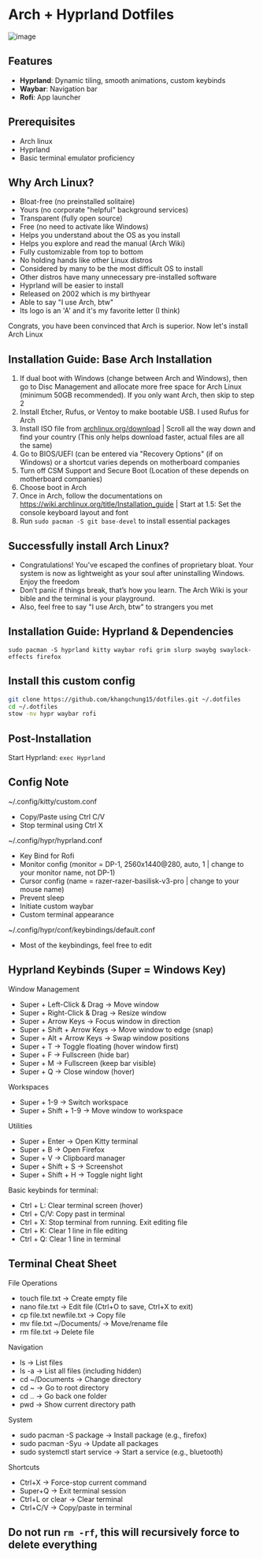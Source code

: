 # Arch + Hyprland Dotfiles  
![image](https://github.com/user-attachments/assets/d32cb48c-24ab-4077-bddf-b91057cad0a4)

## Features
- **Hyprland**: Dynamic tiling, smooth animations, custom keybinds
- **Waybar**: Navigation bar
- **Rofi**: App launcher

## Prerequisites
- Arch linux
- Hyprland
- Basic terminal emulator proficiency

## Why Arch Linux?
- Bloat-free (no preinstalled solitaire)
- Yours (no corporate "helpful" background services)
- Transparent (fully open source)
- Free (no need to activate like Windows)
- Helps you understand about the OS as you install
- Helps you explore and read the manual (Arch Wiki)
- Fully customizable from top to bottom
- No holding hands like other Linux distros
- Considered by many to be the most difficult OS to install
- Other distros have many unnecessary pre-installed software
- Hyprland will be easier to install
- Released on 2002 which is my birthyear
- Able to say "I use Arch, btw"
- Its logo is an 'A' and it's my favorite letter (I think)

Congrats, you have been convinced that Arch is superior. Now let's install Arch Linux

## Installation Guide: Base Arch Installation
1. If dual boot with Windows (change between Arch and Windows), then go to Disc Management and allocate more free space for Arch Linux (minimum 50GB recommended). If you only want Arch, then skip to step 2
2. Install Etcher, Rufus, or Ventoy to make bootable USB. I used Rufus for Arch
3. Install ISO file from [archlinux.org/download](https://archlinux.org/download/) | Scroll all the way down and find your country (This only helps download faster, actual files are all the same)
4. Go to BIOS/UEFI (can be entered via "Recovery Options" (if on Windows) or a shortcut varies depends on motherboard companies
5. Turn off CSM Support and Secure Boot (Location of these depends on motherboard companies)
6. Choose boot in Arch
7. Once in Arch, follow the documentations on https://wiki.archlinux.org/title/Installation_guide | Start at 1.5: Set the console keyboard layout and font
8. Run ```sudo pacman -S git base-devel``` to install essential packages

## Successfully install Arch Linux?
- Congratulations! You’ve escaped the confines of proprietary bloat. Your system is now as lightweight as your soul after uninstalling Windows. Enjoy the freedom
- Don’t panic if things break, that’s how you learn. The Arch Wiki is your bible and the terminal is your playground.
- Also, feel free to say "I use Arch, btw" to strangers you met

## Installation Guide: Hyprland & Dependencies
```sudo pacman -S hyprland kitty waybar rofi grim slurp swaybg swaylock-effects firefox```

## Install this custom config
```bash
git clone https://github.com/khangchung15/dotfiles.git ~/.dotfiles
cd ~/.dotfiles
stow -nv hypr waybar rofi 
```
## Post-Installation
Start Hyprland: ```exec Hyprland```

## Config Note
~/.config/kitty/custom.conf
- Copy/Paste using Ctrl C/V
- Stop terminal using Ctrl X

~/.config/hypr/hyprland.conf
- Key Bind for Rofi
- Monitor config (monitor = DP-1, 2560x1440@280, auto, 1 | change to your monitor name, not DP-1)
- Cursor config (name = razer-razer-basilisk-v3-pro | change to your mouse name)
- Prevent sleep
- Initiate custom waybar
- Custom terminal appearance

~/.config/hypr/conf/keybindings/default.conf
- Most of the keybindings, feel free to edit

## Hyprland Keybinds (Super = Windows Key)
Window Management
- Super + Left-Click & Drag → Move window
- Super + Right-Click & Drag → Resize window
- Super + Arrow Keys → Focus window in direction
- Super + Shift + Arrow Keys → Move window to edge (snap)
- Super + Alt + Arrow Keys → Swap window positions
- Super + T → Toggle floating (hover window first)
- Super + F → Fullscreen (hide bar)
- Super + M → Fullscreen (keep bar visible)
- Super + Q → Close window (hover)

Workspaces
- Super + 1-9 → Switch workspace
- Super + Shift + 1-9 → Move window to workspace

Utilities
- Super + Enter → Open Kitty terminal
- Super + B → Open Firefox
- Super + V → Clipboard manager
- Super + Shift + S → Screenshot
- Super + Shift + H → Toggle night light

Basic keybinds for terminal:
- Ctrl + L: Clear terminal screen (hover)
- Ctrl + C/V: Copy past in terminal
- Ctrl + X: Stop terminal from running. Exit editing file
- Ctrl + K: Clear 1 line in file editing
- Ctrl + Q: Clear 1 line in terminal

## Terminal Cheat Sheet
File Operations
- touch file.txt → Create empty file
- nano file.txt → Edit file (Ctrl+O to save, Ctrl+X to exit)
- cp file.txt newfile.txt → Copy file
- mv file.txt ~/Documents/ → Move/rename file
- rm file.txt → Delete file

Navigation
- ls → List files
- ls -a → List all files (including hidden)
- cd ~/Documents → Change directory
- cd ~ → Go to root directory
- cd .. → Go back one folder
- pwd → Show current directory path

System
- sudo pacman -S package → Install package (e.g., firefox)
- sudo pacman -Syu → Update all packages
- sudo systemctl start service → Start a service (e.g., bluetooth)

Shortcuts
- Ctrl+X → Force-stop current command
- Super+Q → Exit terminal session
- Ctrl+L or clear → Clear terminal
- Ctrl+C/V → Copy/paste in terminal

## Do not run ```rm -rf```, this will recursively force to delete everything
